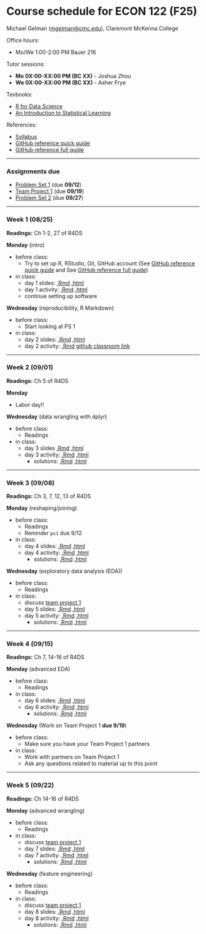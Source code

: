 Course schedule for ECON 122 (F25)
================

Michael Gelman (<mgelman@cmc.edu>), Claremont McKenna College

Office hours:

- Mo/We 1:00-2:00 PM Bauer 216

Tutor sessions:

- **Mo 0X:00-XX:00 PM (BC XX)** - Joshua Zhou
- **We 0X:00-XX:00 PM (BC XX)** - Asher Frye

Texbooks:

- [R for Data Science](http://r4ds.had.co.nz/)
- [An Introduction to Statistical Learning](https://hastie.su.domains/ISLR2/ISLRv2_corrected_June_2023.pdf.download.html)

References:

-   [Syllabus](ECON122_F2025_DataScience_StatisticalLearning.pdf)
-   [GitHub reference quick guide](https://github.com/econ122-f25/github-classroom-for-students)
-   [GitHub reference full guide ](https://happygitwithr.com/index.html)

------------------------------------------------------------------------
### Assignments due

- [Problem Set 1](https://classroom.github.com/a/99IiggPA) (due **09/12**)
- [Team Project 1]() (due **09/19**)
- [Problem Set 2]() (due **09/27**)

------------------------------------------------------------------------

### Week 1 (08/25)

**Readings:** Ch 1-2, 27 of R4DS

**Monday** (intro) 
-   before class:
    - Try to set up R, RStudio, Git, GitHub account (See [GitHub reference quick guide](https://github.com/econ122-f25/github-classroom-for-students) and See [GitHub reference full guide](https://happygitwithr.com/index.html))
-   in class: 
    -   day 1 slides: [.Rmd](slides/day1.Rmd) [.html](https://econ122-f25.github.io/home/slides/day1.html)
    -   day 1 activity: [.Rmd](activity/day1_activity.Rmd) [.html](activity/day1_activity.md) 
    -   continue setting up software

**Wednesday** (reproducibility, R Markdown)
-   before class:
    -   Start looking at PS 1
-   in class: 
    -   day 2 slides: [.Rmd](slides/day2.Rmd) [.html](https://econ122-f25.github.io/home/slides/day2.html)
    -   day 2 activity: [.Rmd](activity/day2_activity.Rmd) [github classroom link](https://classroom.github.com/a/GWld0A2q)
    
------------------------------------------------------------------------
### Week 2 (09/01)

**Readings:**  Ch 5 of R4DS

**Monday** 

- Labor day!!

**Wednesday** (data wrangling with dplyr)

-   before class:
    -   Readings
-   in class: 
    -   day 3 slides [.Rmd](slides/day3.Rmd) [.html](https://econ122-f25.github.io/home/slides/day3.html)
    -   day 3 activity: [.Rmd](activity/day3_activity.Rmd) [.html](activity/day3_activity.md)
        -  solutions: [.Rmd](activity/solutions/day3_activity_sol.Rmd) [.html](activity/solutions/day3_activity_sol.md)

------------------------------------------------------------------------
### Week 3 (09/08)

**Readings:**  Ch 3, 7, 12, 13 of R4DS

**Monday** (reshaping/joining)

-   before class:
    - Readings
    - Reminder `ps1` due 9/12
-   in class: 
    -   day 4 slides: [.Rmd](slides/day4.Rmd) [.html](https://econ122-f25.github.io/home/slides/day4.html)
    -   day 4 activity: [.Rmd](activity/day4_activity.Rmd) [.html](activity/day4_activity.md)
        -  solutions: [.Rmd](activity/solutions/day4_ggplotActivity_solution.Rmd) [.html](activity/solutions/day4_ggplotActivity_solution.md)

**Wednesday** (exploratory data analysis (EDA))

-   before class:
    -   Readings
-   in class: 
    -   discuss [team project 1](https://github.com/econ122-f25/teamproject1)
    -   day 5 slides: [.Rmd](slides/day5.Rmd) [.html](https://econ122-f25.github.io/home/slides/day5.html)
    -   day 5 activity: [.Rmd](activity/day5_activity.Rmd) [.html](activity/day5_activity.md)
        -  solutions: [.Rmd](activity/day5_activity_sol.Rmd) [.html](activity/day5_activity_sol.md)

------------------------------------------------------------------------
### Week 4 (09/15)

**Readings:**  Ch 7, 14-16 of R4DS

**Monday** (advanced EDA)

-   before class:
    - Readings
-   in class: 
    -   day 6 slides: [.Rmd](slides/day6.Rmd) [.html](https://econ122-f25.github.io/home/slides/day6.html)
    -   day 6 activity: [.Rmd](activity/day4_activity.Rmd) [.html](activity/day4_activity.md)
        -  solutions: [.Rmd](activity/solutions/day4_ggplotActivity_solution.Rmd) [.html](activity/solutions/day4_ggplotActivity_solution.md)

**Wednesday** (Work on Team Project 1 **due 9/19**)

-   before class:
    -   Make sure you have your Team Project 1 partners
-   in class: 
    -   Work with partners on Team Project 1
    -   Ask any questions related to material up to this point

------------------------------------------------------------------------
### Week 5 (09/22)

**Readings:**  Ch 14-16 of R4DS

**Monday** (advanced wrangling)

-   before class:
    -   Readings
-   in class: 
    -   discuss [team project 1](https://github.com/econ122-f25/teamproject1)
    -   day 7 slides: [.Rmd](docs/day7.Rmd) [.html](https://econ122-f25.github.io/home/day7.html)
    -   day 7 activity: [.Rmd](activity/day7_activity.Rmd) [.html](activity/day7_activity.md)
        -  solutions: [.Rmd](activity/day7_activity_sol.Rmd) [.html](activity/day7_activity_sol.md)

**Wednesday** (feature engineering)

-   before class:
    -   Readings
-   in class: 
    -   discuss [team project 1](https://github.com/econ122-f25/teamproject1)
    -   day 8 slides: [.Rmd](docs/day8.Rmd) [.html](https://econ122-f25.github.io/home/day8.html)
    -   day 8 activity: [.Rmd](activity/day8_activity.Rmd) [.html](activity/day8_activity.md)
        -  solutions: [.Rmd](activity/day8_activity_sol.Rmd) [.html](activity/day8_activity_sol.md)



